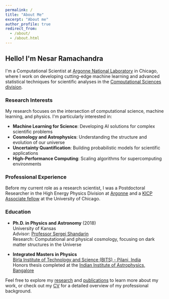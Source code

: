 ```yaml
---
permalink: /
title: "About Me"
excerpt: "About me"
author_profile: true
redirect_from: 
  - /about/
  - /about.html
---
```


## Hello! I'm Nesar Ramachandra

I'm a Computational Scientist at [Argonne National Laboratory](https://www.anl.gov/profile/nesar-soorve-ramachandra-0) in Chicago, where I work on developing cutting-edge machine learning and advanced statistical techniques for scientific analyses in the [Computational Sciences division](https://www.anl.gov/cps).

### Research Interests

My research focuses on the intersection of computational science, machine learning, and physics. I'm particularly interested in:

- **Machine Learning for Science**: Developing AI solutions for complex scientific problems
- **Cosmology and Astrophysics**: Understanding the structure and evolution of our universe
- **Uncertainty Quantification**: Building probabilistic models for scientific applications
- **High-Performance Computing**: Scaling algorithms for supercomputing environments

### Professional Experience

Before my current role as a research scientist, I was a Postdoctoral Researcher in the High Energy Physics Division at [Argonne](https://www.anl.gov/hep/group/cosmology-astrophysics) and a [KICP Associate fellow](https://kavlicosmo.uchicago.edu/) at the University of Chicago.

### Education

- **Ph.D. in Physics and Astronomy** (2018)  
  University of Kansas  
  Advisor: [Professor Sergei Shandarin](http://people.ku.edu/~sergei/)  
  Research: Computational and physical cosmology, focusing on dark matter structures in the Universe

- **Integrated Masters in Physics**  
  [Birla Institute of Technology and Science (BITS) - Pilani, India](http://www.bits-pilani.ac.in/goa/physics/DepartmentofPhysics)  
  Honors thesis completed at the [Indian Institute of Astrophysics, Bangalore](https://www.iiap.res.in/)

Feel free to explore my [research](/research/) and [publications](/publications/) to learn more about my work, or check out my [CV](/cv/) for a detailed overview of my professional background.

